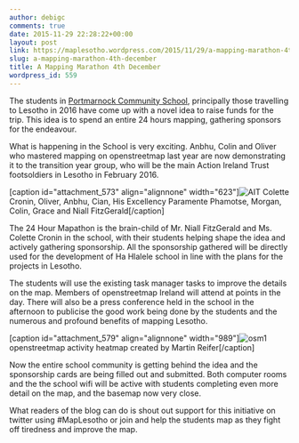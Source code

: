 ```yaml
---
author: debigc
comments: true
date: 2015-11-29 22:28:22+00:00
layout: post
link: https://maplesotho.wordpress.com/2015/11/29/a-mapping-marathon-4th-december/
slug: a-mapping-marathon-4th-december
title: A Mapping Marathon 4th December
wordpress_id: 559
---
```


The students in [Portmarnock Community School](http://www.actionirelandtrust.ie/), principally those travelling to Lesotho in 2016 have come up with a novel idea to raise funds for the trip. This idea is to spend an entire 24 hours mapping, gathering sponsors for the endeavour.

What is happening in the School is very exciting. Anbhu, Colin and Oliver who mastered mapping on openstreetmap last year are now demonstrating it to the transition year group, who will be the main Action Ireland Trust footsoldiers in Lesotho in February 2016.

[caption id="attachment_573" align="alignnone" width="623"]![AIT](https://maplesotho.files.wordpress.com/2015/11/ait.jpg) Colette Cronin, Oliver, Anbhu, Cian, His Excellency Paramente Phamotse, Morgan, Colin, Grace and Niall FitzGerald[/caption]

The 24 Hour Mapathon is the brain-child of Mr. Niall FitzGerald and Ms. Colette Cronin in the school, with their students helping shape the idea and actively gathering sponsorship. All the sponsorship gathered will be directly used for the development of Ha Hlalele school in line with the plans for the projects in Lesotho.

The students will use the existing task manager tasks to improve the details on the map. Members of openstreetmap Ireland will attend at points in the day. There will also be a press conference held in the school in the afternoon to publicise the good work being done by the students and the numerous and profound benefits of mapping Lesotho.

[caption id="attachment_579" align="alignnone" width="989"]![osm1](https://maplesotho.files.wordpress.com/2015/11/osm1.jpg) openstreetmap activity heatmap created by Martin Reifer[/caption]

Now the entire school community is getting behind the idea and the sponsorship cards are being filled out and submitted. Both computer rooms and the the school wifi will be active with students completing even more detail on the map, and the basemap now very close.

What readers of the blog can do is shout out support for this initiative on twitter using #MapLesotho or join and help the students map as they fight off tiredness and improve the map.
